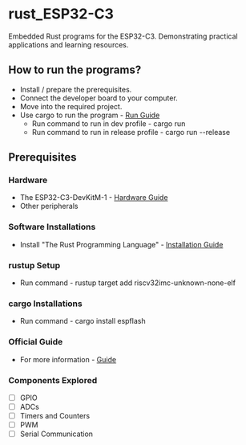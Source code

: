 # rust_ESP32-C3
Embedded Rust programs for the ESP32-C3. Demonstrating practical applications and learning resources. 

## How to run the programs?
- Install / prepare the prerequisites.
- Connect the developer board to your computer.
- Move into the required project.
- Use cargo to run the program - [Run Guide](https://doc.rust-lang.org/book/ch14-01-release-profiles.html)
    - Run command to run in dev profile - cargo run
    - Run command to run in release profile - cargo run --release

## Prerequisites

### Hardware
- The ESP32-C3-DevKitM-1 - [Hardware Guide](https://docs.espressif.com/projects/arduino-esp32/en/latest/boards/ESP32-C3-DevKitM-1.html)
- Other peripherals

### Software Installations
- Install "The Rust Programming Language" - [Installation Guide](https://rust-lang.github.io/rustup/installation/index.html)

### rustup Setup
- Run command - rustup target add riscv32imc-unknown-none-elf

### cargo Installations
- Run command - cargo install espflash

### Official Guide
- For more information - [Guide](https://docs.esp-rs.org/book/installation/index.html)

### Components Explored
- [ ] GPIO
- [ ] ADCs
- [ ] Timers and Counters
- [ ] PWM
- [ ] Serial Communication
